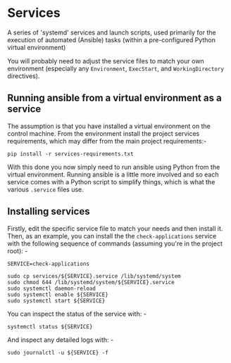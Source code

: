 # Services
A series of 'systemd' services and launch scripts, used primarily for the execution
of automated (Ansible) tasks (within a pre-configured Python virtual environment)

You will probably need to adjust the service files to match your own environment
(especially any `Environment`, `ExecStart`, and `WorkingDirectory` directives).

## Running ansible from a virtual environment as a service
The assumption is that you have installed a virtual environment on the control machine.
From the environment install the project services requirements, which may differ
from the main project requirements:-

    pip install -r services-requirements.txt

With this done you now simply need to run ansible using Python from the virtual environment.
Running ansible is a little more involved and so each service comes with a Python script
to simplify things, which is what the various `.service` files use.

## Installing services
Firstly, edit the specific service file to match your needs and then install it.
Then, as an example, you can install the the `check-applications` service with the
following sequence of commands (assuming you're in the project root): -

    SERVICE=check-applications

    sudo cp services/${SERVICE}.service /lib/systemd/system
    sudo chmod 644 /lib/systemd/system/${SERVICE}.service
    sudo systemctl daemon-reload
    sudo systemctl enable ${SERVICE}
    sudo systemctl start ${SERVICE}

You can inspect the status of the service with: -

    systemctl status ${SERVICE}

And inspect any detailed logs with: -

    sudo journalctl -u ${SERVICE} -f
